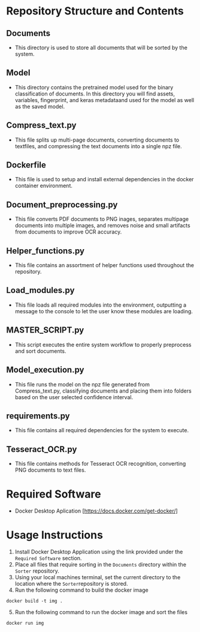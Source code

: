 # Repository Structure and Contents
## Documents
- This directory is used to store all documents that will be sorted by the system.
## Model
- This directory contains the pretrained model used for the binary classification of documents. In this directory you will find assets, variables, fingerprint, and keras metadataand used for the model as well as the saved model.
## Compress_text.py
- This file splits up multi-page documents, converting documents to textfiles, and compressing the text documents into a single npz file.
## Dockerfile
- This file is used to setup and install external dependencies in the docker container environment.
## Document_preprocessing.py
- This file converts PDF documents to PNG inages, separates multipage documents into multiple images, and removes noise and small artifacts from documents to improve OCR accuracy. 
## Helper_functions.py
- This file contains an assortment of helper functions used throughout the repository.
## Load_modules.py
- This file loads all required modules into the environment, outputting a message to the console to let the user know these modules are loading.
## MASTER_SCRIPT.py
- This script executes the entire system workflow to properly preprocess and sort documents.
## Model_execution.py
- This file runs the model on the npz file generated from Compress_text.py, classifying documents and placing them into folders based on the user selected confidence interval.
## requirements.py
- This file contains all required dependencies for the system to execute.
## Tesseract_OCR.py
- This file contains methods for Tesseract OCR recognition, converting PNG documents to text files.

# Required Software
- Docker Desktop Aplication [https://docs.docker.com/get-docker/]

# Usage Instructions
1. Install Docker Desktop Application using the link provided under the `Required Software` section.
2. Place all files that require sorting in the `Documents` directory within the `Sorter` repository.
3. Using your local machines terminal, set the current directory to the location where the `Sorter`repository is stored.
4. Run the following command to build the docker image
```terminal
docker build -t img .
```
5. Run the following command to run the docker image and sort the files
```terminal
docker run img
```

